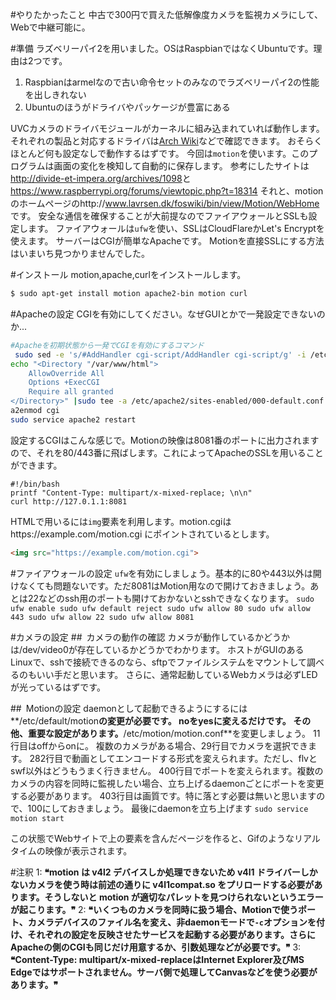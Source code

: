 #やりたかったこと
中古で300円で買えた低解像度カメラを監視カメラにして、Webで中継可能に。

#準備
ラズベリーパイ2を用いました。OSはRaspbianではなくUbuntuです。理由は2つです。

1. Raspbianはarmelなので古い命令セットのみなのでラズベリーパイ2の性能を出しきれない
2. Ubuntuのほうがドライバやパッケージが豊富にある

UVCカメラのドライバモジュールがカーネルに組み込まれていれば動作します。
それぞれの製品と対応するドライバは<a href="https://wiki.archlinuxjp.org/index.php/%E3%82%A6%E3%82%A7%E3%83%96%E3%82%AB%E3%83%A1%E3%83%A9%E8%A8%AD%E5%AE%9A">Arch Wiki</a>などで確認できます。
おそらくほとんど何も設定なしで動作するはずです。
今回は`motion`を使います。このプログラムは画面の変化を検知して自動的に保存します。
参考にしたサイトは<a>http://divide-et-impera.org/archives/1098</a>と<a>https://www.raspberrypi.org/forums/viewtopic.php?t=18314</a>
それと、motionのホームページのhttp://www.lavrsen.dk/foswiki/bin/view/Motion/WebHome です。
安全な通信を確保することが大前提なのでファイアウォールとSSLも設定します。
ファイアウォールは`ufw`を使い、SSLはCloudFlareかLet's Encryptを使えます。
サーバーはCGIが簡単なApacheです。
Motionを直接SSLにする方法はいまいち見つかりませんでした。

#インストール
motion,apache,curlをインストールします。

```bash
$ sudo apt-get install motion apache2-bin motion curl
```

#Apacheの設定
CGIを有効にしてください。なぜGUIとかで一発設定できないのか...

```bash
#Apacheを初期状態から一発でCGIを有効にするコマンド
 sudo sed -e 's/#AddHandler cgi-script/AddHandler cgi-script/g' -i /etc/apache2/mods-enabled/mime.conf
echo "<Directory "/var/www/html">
    AllowOverride All
    Options +ExecCGI
    Require all granted
</Directory>" |sudo tee -a /etc/apache2/sites-enabled/000-default.conf >/dev/null
a2enmod cgi 
sudo service apache2 restart
```
設定するCGIはこんな感じで。Motionの映像は8081番のポートに出力されますので、それを80/443番に飛ばします。これによってApacheのSSLを用いることができます。

```bash:motion.cgi
#!/bin/bash
printf "Content-Type: multipart/x-mixed-replace; \n\n"
curl http://127.0.1.1:8081

```

HTMLで用いるには`img`要素を利用します。motion.cgiはhttps://example.com/motion.cgi にポイントされているとします。

```html
<img src="https://example.com/motion.cgi">
```

#ファイアウォールの設定
`ufw`を有効にしましょう。基本的に80や443以外は開けなくても問題ないです。ただ8081はMotion用なので開けておきましょう。あとは22などのssh用のポートも開けておかないとsshできなくなります。
`sudo ufw enable
 sudo ufw default reject
 sudo ufw allow 80
 sudo ufw allow 443
 sudo ufw allow 22
 sudo ufw allow 8081`

#カメラの設定
## カメラの動作の確認
カメラが動作しているかどうかは/dev/video0が存在しているかどうかでわかります。
ホストがGUIのあるLinuxで、sshで接続できるのなら、sftpでファイルシステムをマウントして調べるのもいい手だと思います。
さらに、通常起動しているWebカメラは必ずLEDが光っているはずです。

## Motionの設定
daemonとして起動できるようにするには**/etc/default/motion**の変更が必要です。
noをyesに変えるだけです。
その他、重要な設定があります。**/etc/motion/motion.conf**を変更しましょう。
11行目はoffからonに。
複数のカメラがある場合、29行目でカメラを選択できます。
282行目で動画としてエンコードする形式を変えられます。ただし、flvとswf以外はどうもうまく行きません。
400行目でポートを変えられます。複数のカメラの内容を同時に監視したい場合、立ち上げるdaemonごとにポートを変更する必要があります。
403行目は画質です。特に落とす必要は無いと思いますので、100にしておきましょう。
最後にdaemonを立ち上げます
`sudo service motion start`

この状態でWebサイトで上の要素を含んだページを作ると、Gifのようなリアルタイムの映像が表示されます。

#注釈
1: **❝motion は v4l2 デバイスしか処理できないため v4l1 ドライバーしかないカメラを使う時は前述の通りに v4l1compat.so をプリロードする必要があります。そうしないと motion が適切なパレットを見つけられないというエラーが起こります。❞**
2: **❝いくつものカメラを同時に扱う場合、Motionで使うポート、カメラデバイスのファイル名を変え、非daemonモードで`-c`オプションを付け、それぞれの設定を反映させたサービスを起動する必要があります。さらにApacheの側のCGIも同じだけ用意するか、引数処理などが必要です。❞**
3: **❝Content-Type: multipart/x-mixed-replaceはInternet Explorer及びMS Edgeではサポートされません。サーバ側で処理してCanvasなどを使う必要があります。❞**

